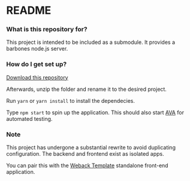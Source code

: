 # README #

### What is this repository for? ###

This project is intended to be included as a submodule. It provides a barbones node.js server.

### How do I get set up? ###

[Download this repository](https://bitbucket.org/cgis_development/node-scaffolding/get/e4d96f80f66f.zip)

Afterwards, unzip the folder and rename it to the desired project.

Run `yarn` or `yarn install`
to install the dependecies.

Type `npm start` to spin up the application. This should also start [AVA](https://github.com/avajs/ava) for automated testing.

### Note ###

This project has undergone a substantial rewrite to avoid duplicating configuration. The backend and frontend exist as isolated apps.

You can pair this with the [Weback Template](https://bitbucket.org/cgis_development/webpack-scaffolding/src/master/) standalone front-end application.
